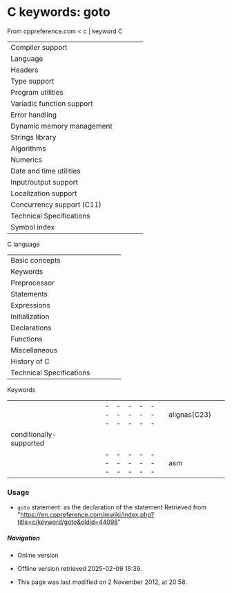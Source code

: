 # C keywords: goto

From cppreference.com
< c‎ | keyword
 C

|  |  |  |  |  |
| --- | --- | --- | --- | --- |
| Compiler support | | | | |
| Language | | | | |
| Headers | | | | |
| Type support | | | | |
| Program utilities | | | | |
| Variadic function support | | | | |
| Error handling | | | | |
| Dynamic memory management | | | | |
| Strings library | | | | |
| Algorithms | | | | |
| Numerics | | | | |
| Date and time utilities | | | | |
| Input/output support | | | | |
| Localization support | | | | |
| Concurrency support (C11) | | | | |
| Technical Specifications | | | | |
| Symbol index | | | | |

 C language

|  |  |  |  |  |
| --- | --- | --- | --- | --- |
| Basic concepts | | | | |
| Keywords | | | | |
| Preprocessor | | | | |
| Statements | | | | |
| Expressions | | | | |
| Initialization | | | | |
| Declarations | | | | |
| Functions | | | | |
| Miscellaneous | | | | |
| History of C | | | | |
| Technical Specifications | | | | |

 Keywords

|  |  |  |  |  |  |  |  |  |  |  |  |  |  |  |  |  |  |  |  |  |  |  |  |  |  |  |  |  |  |  |  |  |  |  |  |  |  |  |  |  |  |  |  |  |  |  |  |  |  |  |  |  |  |  |  |  |  |  |  |  |  |  |  |  |  |  |  |  |  |  |  |  |  |  |  |  |  |  |  |  |  |  |  |  |  |  |  |  |  |  |  |  |  |  |  |  |  |  |  |  |  |  |  |  |  |  |  |  |  |  |  |  |  |  |  |  |  |  |  |  |  |  |  |  |  |  |  |  |  |  |  |  |  |  |  |  |  |  |  |  |  |  |  |  |  |  |  |  |  |  |  |  |  |  |  |  |  |  |  |  |  |  |  |  |  |  |  |  |  |  |  |  |  |  |  |  |  |  |  |  |  |  |  |  |  |  |  |  |  |  |  |  |  |  |  |  |  |  |  |  |  |  |  |  |  |  |  |  |  |  |  |  |  |  |  |  |  |  |  |  |  |  |  |  |  |  |  |  |  |  |  |  |  |  |  |  |  |  |  |  |  |  |  |  |  |  |  |  |  |  |  |  |  |  |  |  |  |  |  |  |  |  |  |  |  |  |  |  |  |  |  |  |  |  |  |  |  |  |  |  |  |  |  |  |  |  |  |  |  |  |  |  |  |  |  |  |  |  |
| --- | --- | --- | --- | --- | --- | --- | --- | --- | --- | --- | --- | --- | --- | --- | --- | --- | --- | --- | --- | --- | --- | --- | --- | --- | --- | --- | --- | --- | --- | --- | --- | --- | --- | --- | --- | --- | --- | --- | --- | --- | --- | --- | --- | --- | --- | --- | --- | --- | --- | --- | --- | --- | --- | --- | --- | --- | --- | --- | --- | --- | --- | --- | --- | --- | --- | --- | --- | --- | --- | --- | --- | --- | --- | --- | --- | --- | --- | --- | --- | --- | --- | --- | --- | --- | --- | --- | --- | --- | --- | --- | --- | --- | --- | --- | --- | --- | --- | --- | --- | --- | --- | --- | --- | --- | --- | --- | --- | --- | --- | --- | --- | --- | --- | --- | --- | --- | --- | --- | --- | --- | --- | --- | --- | --- | --- | --- | --- | --- | --- | --- | --- | --- | --- | --- | --- | --- | --- | --- | --- | --- | --- | --- | --- | --- | --- | --- | --- | --- | --- | --- | --- | --- | --- | --- | --- | --- | --- | --- | --- | --- | --- | --- | --- | --- | --- | --- | --- | --- | --- | --- | --- | --- | --- | --- | --- | --- | --- | --- | --- | --- | --- | --- | --- | --- | --- | --- | --- | --- | --- | --- | --- | --- | --- | --- | --- | --- | --- | --- | --- | --- | --- | --- | --- | --- | --- | --- | --- | --- | --- | --- | --- | --- | --- | --- | --- | --- | --- | --- | --- | --- | --- | --- | --- | --- | --- | --- | --- | --- | --- | --- | --- | --- | --- | --- | --- | --- | --- | --- | --- | --- | --- | --- | --- | --- | --- | --- | --- | --- | --- | --- | --- | --- | --- | --- | --- | --- | --- | --- | --- | --- | --- | --- | --- | --- | --- | --- | --- | --- | --- | --- | --- | --- | --- | --- | --- | --- | --- | --- | --- | --- | --- | --- | --- | --- | --- | --- | --- | --- | --- | --- | --- | --- | --- | --- | --- | --- | --- | --- |
| |  |  |  |  |  | | --- | --- | --- | --- | --- | | alignas(C23) | | | | | | alignof(C23) | | | | | | auto | | | | | | bool(C23) | | | | | | break | | | | | | case | | | | | | char | | | | | | const | | | | | | constexpr(C23) | | | | | | continue | | | | | | default | | | | | | do | | | | | | double | | | | | | else | | | | | | enum | | | | | | |  |  |  |  |  | | --- | --- | --- | --- | --- | | extern | | | | | | false(C23) | | | | | | float | | | | | | for | | | | | | ****goto**** | | | | | | if | | | | | | inline(C99) | | | | | | int | | | | | | long | | | | | | nullptr(C23) | | | | | | register | | | | | | restrict(C99) | | | | | | return | | | | | | short | | | | | | signed | | | | | | |  |  |  |  |  | | --- | --- | --- | --- | --- | | sizeof | | | | | | static | | | | | | static_assert(C23) | | | | | | struct | | | | | | switch | | | | | | thread_local(C23) | | | | | | true(C23) | | | | | | typedef | | | | | | typeof(C23) | | | | | | typeof_unqual(C23) | | | | | | union | | | | | | unsigned | | | | | | void | | | | | | volatile | | | | | | while | | | | | | |  |  |  |  |  | | --- | --- | --- | --- | --- | | _Alignas(C11\*) | | | | | | _Alignof(C11\*) | | | | | | _Atomic(C11) | | | | | | _BigInt")(C23) | | | | | | _Bool(C99\*) | | | | | | _Complex(C99) | | | | | | _Decimal128(C23) | | | | | | _Decimal32(C23) | | | | | | _Decimal64(C23) | | | | | | _Generic(C11) | | | | | | _Imaginary(C99) | | | | | | _Noreturn(C11\*) | | | | | | _Static_assert(C11\*) | | | | | | _Thread_local(C11\*) | | | | | |
| conditionally-supported | | | | |
| |  |  |  |  |  | | --- | --- | --- | --- | --- | | asm | | | | | | |  |  |  |  |  | | --- | --- | --- | --- | --- | | fortran | | | | | |

### Usage

- `goto` statement: as the declaration of the statement
Retrieved from "<https://en.cppreference.com/mwiki/index.php?title=c/keyword/goto&oldid=44098>"

##### Navigation

- Online version
- Offline version retrieved 2025-02-09 16:39.

- This page was last modified on 2 November 2012, at 20:58.